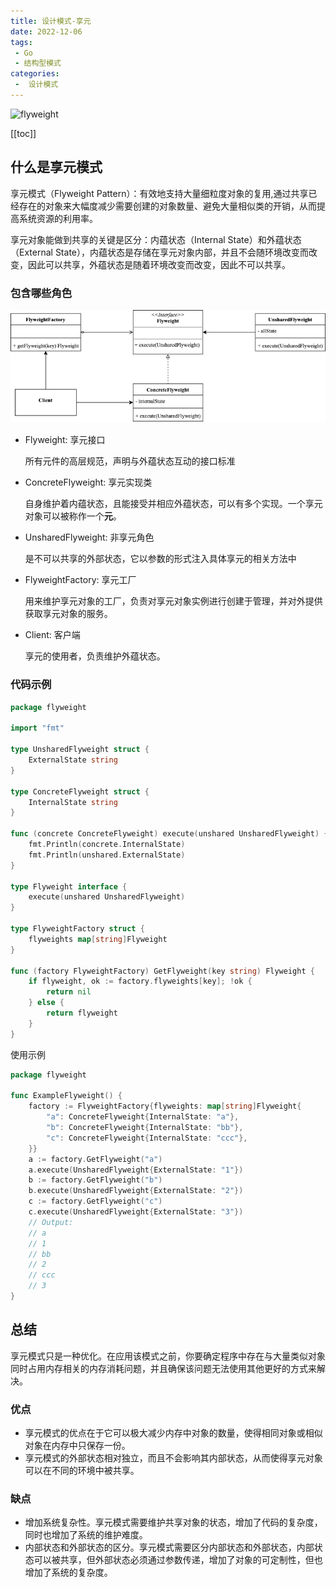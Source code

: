 ```yaml
---
title: 设计模式-享元
date: 2022-12-06
tags:
 - Go
 - 结构型模式
categories:
 -  设计模式
---
```


![flyweight](https://refactoringguru.cn/images/patterns/content/flyweight/flyweight-zh-2x.png)

<!-- more -->

[[toc]]

## 什么是享元模式

享元模式（Flyweight Pattern）：有效地支持大量细粒度对象的复用,通过共享已经存在的对象来大幅度减少需要创建的对象数量、避免大量相似类的开销，从而提高系统资源的利用率。

享元对象能做到共享的关键是区分：内蕴状态（Internal State）和外蕴状态（External State），内蕴状态是存储在享元对象内部，并且不会随环境改变而改变，因此可以共享，外蕴状态是随着环境改变而改变，因此不可以共享。

### 包含哪些角色

![flyweight](../images/flyweight.png)

- Flyweight: 享元接口
  
  所有元件的高层规范，声明与外蕴状态互动的接口标准

- ConcreteFlyweight: 享元实现类
  
  自身维护着内蕴状态，且能接受并相应外蕴状态，可以有多个实现。一个享元对象可以被称作一个**元**。

- UnsharedFlyweight: 非享元角色
  
  是不可以共享的外部状态，它以参数的形式注入具体享元的相关方法中

- FlyweightFactory: 享元工厂
  
  用来维护享元对象的工厂，负责对享元对象实例进行创建于管理，并对外提供获取享元对象的服务。

- Client: 客户端
  
  享元的使用者，负责维护外蕴状态。

### 代码示例

```go
package flyweight

import "fmt"

type UnsharedFlyweight struct {
	ExternalState string
}

type ConcreteFlyweight struct {
	InternalState string
}

func (concrete ConcreteFlyweight) execute(unshared UnsharedFlyweight) {
	fmt.Println(concrete.InternalState)
	fmt.Println(unshared.ExternalState)
}

type Flyweight interface {
	execute(unshared UnsharedFlyweight)
}

type FlyweightFactory struct {
	flyweights map[string]Flyweight
}

func (factory FlyweightFactory) GetFlyweight(key string) Flyweight {
	if flyweight, ok := factory.flyweights[key]; !ok {
		return nil
	} else {
		return flyweight
	}
}
```

使用示例

```go
package flyweight

func ExampleFlyweight() {
	factory := FlyweightFactory{flyweights: map[string]Flyweight{
		"a": ConcreteFlyweight{InternalState: "a"},
		"b": ConcreteFlyweight{InternalState: "bb"},
		"c": ConcreteFlyweight{InternalState: "ccc"},
	}}
	a := factory.GetFlyweight("a")
	a.execute(UnsharedFlyweight{ExternalState: "1"})
	b := factory.GetFlyweight("b")
	b.execute(UnsharedFlyweight{ExternalState: "2"})
	c := factory.GetFlyweight("c")
	c.execute(UnsharedFlyweight{ExternalState: "3"})
	// Output:
	// a
	// 1
	// bb
	// 2
	// ccc
	// 3
}
```

## 总结

享元模式只是一种优化。在应用该模式之前，你要确定程序中存在与大量类似对象同时占用内存相关的内存消耗问题，并且确保该问题无法使用其他更好的方式来解决。

### 优点

- 享元模式的优点在于它可以极大减少内存中对象的数量，使得相同对象或相似对象在内存中只保存一份。
- 享元模式的外部状态相对独立，而且不会影响其内部状态，从而使得享元对象可以在不同的环境中被共享。

### 缺点

- 增加系统复杂性。享元模式需要维护共享对象的状态，增加了代码的复杂度，同时也增加了系统的维护难度。
- 内部状态和外部状态的区分。享元模式需要区分内部状态和外部状态，内部状态可以被共享，但外部状态必须通过参数传递，增加了对象的可定制性，但也增加了系统的复杂度。
